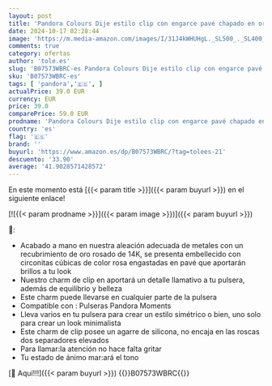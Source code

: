 ```yaml
---
layout: post
title: 'Pandora Colours Dije estilo clip con engarce pavé chapado en oro rosa de 14 quilates con circonitas cúbicas rosas y agarre de silicona'
date: 2024-10-17 02:28:44
image: 'https://m.media-amazon.com/images/I/31J4kWHUHgL._SL500_._SL400_.jpg'
comments: true
category: ofertas
author: 'tole.es'
slug: 'B07573WBRC-es Pandora Colours Dije estilo clip con engarce pavé chapado...'
sku: 'B07573WBRC-es'
tags: [ 'pandora','🇪🇸', ]
actualPrice: 39.0 EUR
currency: EUR
price: 39.0
comparePrice: 59.0 EUR
prodname: 'Pandora Colours Dije estilo clip con engarce pavé chapado en oro rosa de 14 quilates con circonitas cúbicas rosas y agarre de silicona'
country: 'es'
flag: '🇪🇸'
brand: ''
buyurl: 'https://www.amazon.es/dp/B07573WBRC/?tag=tolees-21'
descuento: '33.90'
average: '41.9028571428572'
---
```


En este momento está [{{< param title >}}]({{< param buyurl >}}) en el siguiente enlace!

[![{{< param prodname >}}]({{< param image >}})]({{< param buyurl >}})

🔎:

- Acabado a mano en nuestra aleación adecuada de metales con un recubrimiento de oro rosado de 14K, se presenta embellecido con circonitas cúbicas de color rosa engastadas en pavé que aportarán brillos a tu look
- Nuestro charm de clip en aportará un detalle llamativo a tu pulsera, además de equilibrio y belleza
- Este charm puede llevarse en cualquier parte de la pulsera
- Compatible con : Pulseras Pandora Moments
- Lleva varios en tu pulsera para crear un estilo simétrico o bien, uno solo para crear un look minimalista
- Este charm de clip posee un agarre de silicona, no encaja en las roscas dos separadores elevados
- Para llamar:la atención no hace falta gritar
- Tu estado de ánimo mar:ará el tono

[🛒 Aquí!!!]({{< param buyurl >}})
{{<world>}}B07573WBRC{{</world>}}
